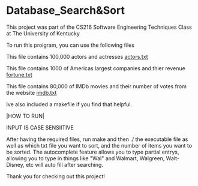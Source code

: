 # Database_Search&Sort
This project was part of the CS216 Software Engineering Techniques Class at The University of Kentucky

To run this proigram, you can use the following files

 This file contains 100,000 actors and actresses [actors.txt](https://github.com/user-attachments/files/18894764/actors.txt) 

 This file contains 1000 of Americas largest companies and thier revenue [fortune.txt](https://github.com/user-attachments/files/18894768/fortune.txt)

This file contains 80,000 of IMDb movies and their number of votes from the website [imdb.txt](https://github.com/user-attachments/files/18894769/imdb.txt)

Ive also included a makefile if you find that helpful.

|HOW TO RUN|

INPUT IS CASE SENSIITIVE

After having the required files, run make and then ./ the executable file as well as which txt file you want to sort, and the number of items you want to be sorted. The autocomplete feature allows you to type partial entrys, allowing you to type in things like "Wal" and Walmart, Walgreen, Walt-Disney, etc will auto fill after searching. 

Thank you for checking out this project! 
